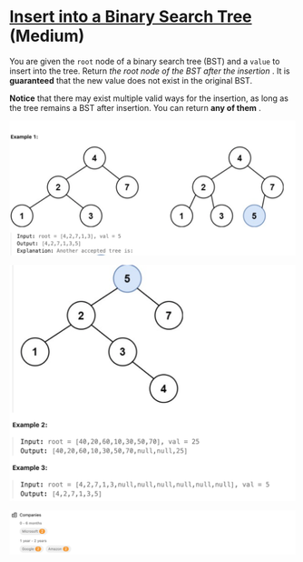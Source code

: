 # [Insert into a Binary Search Tree](https://leetcode.com/problems/insert-into-a-binary-search-tree/) (Medium)

You are given the `root` node of a binary search tree (BST) and a `value` to insert into the tree. Return _the root node of the BST after the insertion_ . It is **guaranteed** that the new value does not exist in the original BST.

**Notice** that there may exist multiple valid ways for the insertion, as long as the tree remains a BST after insertion. You can return **any of them** .

![1712674995076](image/Insert_into_a_BST/1712674995076.png)

![1712675006374](image/Insert_into_a_BST/1712675006374.png)

![1712675020674](image/Insert_into_a_BST/1712675020674.png)

